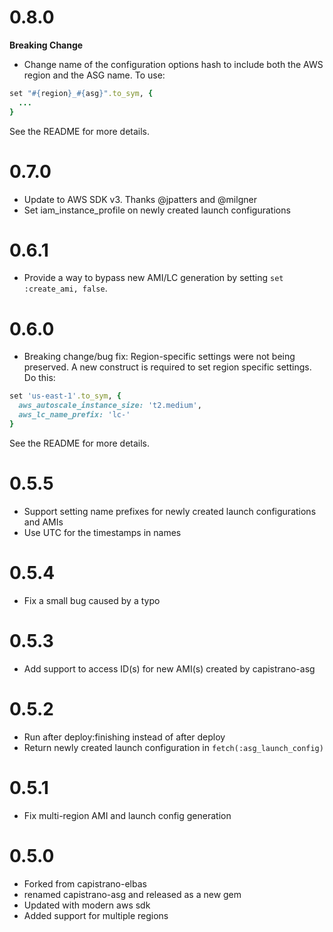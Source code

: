 # 0.8.0
**Breaking Change**
* Change name of the configuration options hash to include both the AWS region and
  the ASG name. To use:

```ruby
set "#{region}_#{asg}".to_sym, {
  ...
}
```

See the README for more details.

# 0.7.0

* Update to AWS SDK v3. Thanks @jpatters and @milgner
* Set iam_instance_profile on newly created launch configurations

# 0.6.1

* Provide a way to bypass new AMI/LC generation by setting `set :create_ami, false`.

# 0.6.0

* Breaking change/bug fix: Region-specific settings were not being preserved. A
  new construct is required to set region specific settings. Do this:

```ruby
set 'us-east-1'.to_sym, {
  aws_autoscale_instance_size: 't2.medium',
  aws_lc_name_prefix: 'lc-'
}
```

See the README for more details.

# 0.5.5

* Support setting name prefixes for newly created launch configurations and AMIs
* Use UTC for the timestamps in names

# 0.5.4

* Fix a small bug caused by a typo

# 0.5.3

* Add support to access ID(s) for new AMI(s) created by capistrano-asg

# 0.5.2

* Run after deploy:finishing instead of after deploy
* Return newly created launch configuration in `fetch(:asg_launch_config)`

# 0.5.1

* Fix multi-region AMI and launch config generation

# 0.5.0

* Forked from capistrano-elbas
* renamed capistrano-asg and released as a new gem
* Updated with modern aws sdk
* Added support for multiple regions
